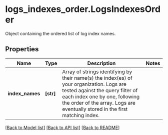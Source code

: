 # logs_indexes_order.LogsIndexesOrder

Object containing the ordered list of log index names.
## Properties
Name | Type | Description | Notes
------------ | ------------- | ------------- | -------------
**index_names** | **[str]** | Array of strings identifying by their name(s) the index(es) of your organization. Logs are tested against the query filter of each index one by one, following the order of the array. Logs are eventually stored in the first matching index. | 

[[Back to Model list]](../README.md#documentation-for-models) [[Back to API list]](../README.md#documentation-for-api-endpoints) [[Back to README]](../README.md)


